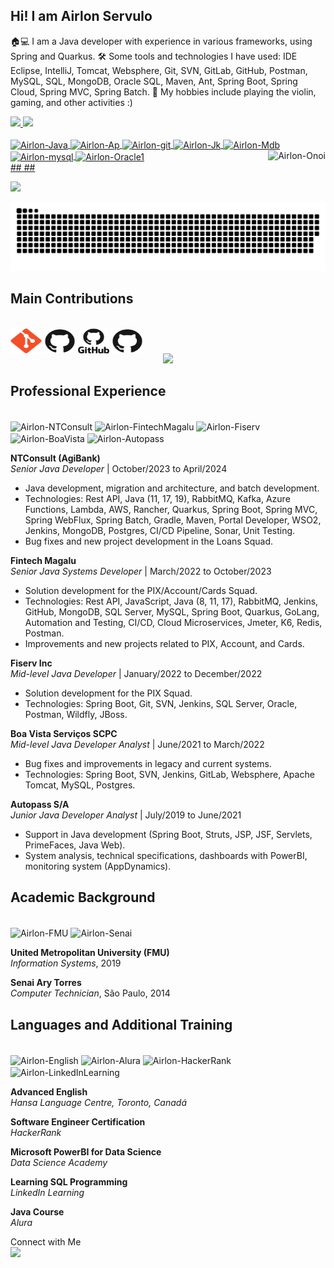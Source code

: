 ## Hi! I am Airlon Servulo
🏠💻 I am a Java developer with experience in various frameworks, using Spring and Quarkus.
🛠 Some tools and technologies I have used: IDE Eclipse, IntelliJ, Tomcat, Websphere, Git, SVN, GitLab, GitHub, Postman, MySQL, SQL, MongoDB, Oracle SQL, Maven, Ant, Spring Boot, Spring Cloud, Spring MVC, Spring Batch.
🎻 My hobbies include playing the violin, gaming, and other activities :)

 <div>
  <a href="https://github.com/Airlon">
  <img height="180em" src="https://github-readme-stats.vercel.app/api?username=Airlon&show_icons=true&theme=dark&include_all_commits=true&count_private=true"/>
  <img height="180em" src="https://github-readme-stats.vercel.app/api/top-langs/?username=Airlon&layout=compact&langs_count=7&theme=dark"/>
</div>

<div style="display: inline_block"><br>
  <img align="center" alt="Airlon-Java" height="40" width="50" src="https://github.com/Airlon/devicon/blob/master/icons/java/java-original-wordmark.svg">
  <img align="center" alt="Airlon-Ap" height="50" width="60" src="https://github.com/Airlon/devicon/blob/master/icons/apache/apache-plain-wordmark.svg">
  <img align="center" alt="Airlon-git" height="50" width="60" src="https://github.com/Airlon/devicon/blob/master/icons/git/git-original-wordmark.svg">
  <img align="center" alt="Airlon-Jk" height="40" width="50" src="https://github.com/Airlon/devicon/blob/master/icons/jenkins/jenkins-original.svg">
  <img align="center" alt="Airlon-Mdb" height="50" width="60" src="https://github.com/Airlon/devicon/blob/master/icons/mongodb/mongodb-plain-wordmark.svg">
  <img align="center" alt="Airlon-mysql" height="50" width="60" src="https://github.com/Airlon/devicon/blob/master/icons/mysql/mysql-original-wordmark.svg">
  <img align="center" alt="Airlon-Oracle1" height="50" width="60" src="https://github.com/Airlon/devicon/blob/master/icons/oracle/oracle-original.svg">
  <img align="right" alt="Airlon-Onoi" src="https://cdn.discordapp.com/attachments/870739713315704993/870740502033600582/63abd40e2e404ce479156f25a2a9d8bf.gif">
</div>
 ##
 ##
 
 <div>
 
  
  <a href="https://www.linkedin.com/in/airlon-servulo-b53198121/" target="_blank"><img src="https://img.shields.io/badge/-LinkedIn-%230077B5?style=for-the-badge&logo=linkedin&logoColor=white" target="_blank"></a> 
 
 ![Snake animation](https://github.com/Airlon/Airlon/blob/output/github-contribution-grid-snake.svg)

 
 </div>

<!---
Airlon/Airlon is a ✨ special ✨ repository because its `README.md` (this file) appears on your GitHub profile.
You can click the Preview link to take a look at your changes.
--->

## Main Contributions
<div style="display: inline_block"><br>
  <img align="center" alt="Airlon-Commits" height="40" width="50" src="https://github.com/devicons/devicon/blob/master/icons/git/git-plain.svg">
  <img align="center" alt="Airlon-Issues" height="40" width="50" src="https://github.com/devicons/devicon/blob/master/icons/github/github-original.svg">
  <img align="center" alt="Airlon-PullRequests" height="40" width="50" src="https://github.com/devicons/devicon/blob/master/icons/github/github-original-wordmark.svg">
  <img align="center" alt="Airlon-CodeReview" height="40" width="50" src="https://github.com/devicons/devicon/blob/master/icons/github/github-original.svg">
</div>
<div align="center">
  <a href="https://github.com/Airlon">
    <img height="150em" src="https://github-profile-trophy.vercel.app/?username=Airlon&theme=dark&no-frame=true&row=1&column=6"/>
  </a>
</div>

## Professional Experience
<div style="display: inline_block"><br>
  <img align="center" alt="Airlon-NTConsult" height="50" width="60" src="https://github.com/Airlon/devicon/blob/master/icons/oracle/oracle-original.svg">
  <img align="center" alt="Airlon-FintechMagalu" height="50" width="60" src="https://github.com/Airlon/devicon/blob/master/icons/mongodb/mongodb-original.svg">
  <img align="center" alt="Airlon-Fiserv" height="50" width="60" src="https://github.com/Airlon/devicon/blob/master/icons/java/java-original-wordmark.svg">
  <img align="center" alt="Airlon-BoaVista" height="50" width="60" src="https://github.com/Airlon/devicon/blob/master/icons/mysql/mysql-original-wordmark.svg">
  <img align="center" alt="Airlon-Autopass" height="50" width="60" src="https://github.com/Airlon/devicon/blob/master/icons/spring/spring-original-wordmark.svg">
</div>
<div align="left">
  <p><strong>NTConsult (AgiBank)</strong><br>
  <em>Senior Java Developer</em> | October/2023 to April/2024</p>
  <ul>
    <li>Java development, migration and architecture, and batch development.</li>
    <li>Technologies: Rest API, Java (11, 17, 19), RabbitMQ, Kafka, Azure Functions, Lambda, AWS, Rancher, Quarkus, Spring Boot, Spring MVC, Spring WebFlux, Spring Batch, Gradle, Maven, Portal Developer, WSO2, Jenkins, MongoDB, Postgres, CI/CD Pipeline, Sonar, Unit Testing.</li>
    <li>Bug fixes and new project development in the Loans Squad.</li>
  </ul>
</div>
<div align="left">
  <p><strong>Fintech Magalu</strong><br>
  <em>Senior Java Systems Developer</em> | March/2022 to October/2023</p>
  <ul>
    <li>Solution development for the PIX/Account/Cards Squad.</li>
    <li>Technologies: Rest API, JavaScript, Java (8, 11, 17), RabbitMQ, Jenkins, GitHub, MongoDB, SQL Server, MySQL, Spring Boot, Quarkus, GoLang, Automation and Testing, CI/CD, Cloud Microservices, Jmeter, K6, Redis, Postman.</li>
    <li>Improvements and new projects related to PIX, Account, and Cards.</li>
  </ul>
</div>
<div align="left">
  <p><strong>Fiserv Inc</strong><br>
  <em>Mid-level Java Developer</em> | January/2022 to December/2022</p>
  <ul>
    <li>Solution development for the PIX Squad.</li>
    <li>Technologies: Spring Boot, Git, SVN, Jenkins, SQL Server, Oracle, Postman, Wildfly, JBoss.</li>
  </ul>
</div>
<div align="left">
  <p><strong>Boa Vista Serviços SCPC</strong><br>
  <em>Mid-level Java Developer Analyst</em> | June/2021 to March/2022</p>
  <ul>
    <li>Bug fixes and improvements in legacy and current systems.</li>
    <li>Technologies: Spring Boot, SVN, Jenkins, GitLab, Websphere, Apache Tomcat, MySQL, Postgres.</li>
  </ul>
</div>
<div align="left">
  <p><strong>Autopass S/A</strong><br>
  <em>Junior Java Developer Analyst</em> | July/2019 to June/2021</p>
  <ul>
    <li>Support in Java development (Spring Boot, Struts, JSP, JSF, Servlets, PrimeFaces, Java Web).</li>
    <li>System analysis, technical specifications, dashboards with PowerBI, monitoring system (AppDynamics).</li>
  </ul>
</div>

## Academic Background
<div style="display: inline_block"><br>
  <img align="center" alt="Airlon-FMU" height="50" width="60" src="https://github.com/Airlon/devicon/blob/master/icons/aarch64/logo_fmu-960x640-removebg-preview.png">
  <img align="center" alt="Airlon-Senai" height="50" width="60" src="https://github.com/Airlon/devicon/blob/master/icons/aarch64/images__2_-removebg-preview.png">
</div>
<div align="left">
  <p><strong>United Metropolitan University (FMU)</strong><br>
  <em>Information Systems</em>, 2019</p>
</div>
<div align="left">
  <p><strong>Senai Ary Torres</strong><br>
  <em>Computer Technician</em>, São Paulo, 2014</p>
</div>

## Languages ​​and Additional Training
<div style="display: inline_block"><br>
  <img align="center" alt="Airlon-English" height="40" width="50" src="https://github.com/Airlon/devicon/blob/master/icons/aarch64/Canada-logo-311C09D482-seeklogo.com.png">
  <img align="center" alt="Airlon-Alura" height="50" width="60" src="https://github.com/Airlon/devicon/blob/master/icons/aarch64/channels4_profile.jpg">
  <img align="center" alt="Airlon-HackerRank" height="50" width="60" src="https://github.com/Airlon/devicon/blob/master/icons/aarch64/800px-HackerRank_Icon-1000px.png">
  <img align="center" alt="Airlon-LinkedInLearning" height="50" width="60" src="https://github.com/Airlon/devicon/blob/master/icons/aarch64/0d965c639dad997285aa1e434c0bc7d5.gif">
</div>
<div align="left">
  <p><strong>Advanced English</strong><br>
  <em>Hansa Language Centre, Toronto, Canadá</em></p>
</div>
<div align="left">
  <p><strong>Software Engineer Certification</strong><br>
  <em>HackerRank</em></p>
</div>
<div align="left">
  <p><strong>Microsoft PowerBI for Data Science</strong><br>
  <em>Data Science Academy</em></p>
</div>
<div align="left">
  <p><strong>Learning SQL Programming</strong><br>
  <em>LinkedIn Learning</em></p>
</div>
<div align="left">
  <p><strong>Java Course</strong><br>
  <em>Alura</em></p>
</div>
Connect with Me
<div>
  <a href="https://www.linkedin.com/in/airlon-servulo-b53198121/" target="_blank"><img src="https://img.shields.io/badge/-LinkedIn-%230077B5?style=for-the-badge&logo=linkedin&logoColor=white" target="_blank"></a>
</div>
